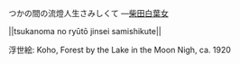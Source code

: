 つかの間の流燈人生さみしくて
—[柴田白葉女](https://ja.wikipedia.org/wiki/柴田白葉女)

||tsukanoma no ryūtō jinsei samishikute||

浮世絵: Koho, Forest by the Lake in the Moon Nigh, ca. 1920